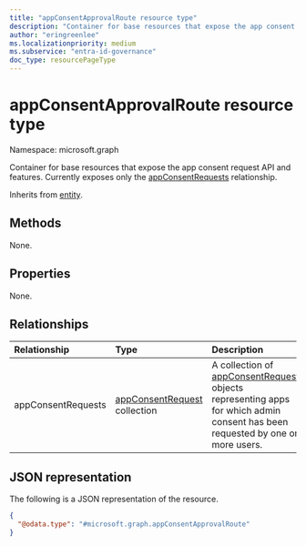 ```yaml
---
title: "appConsentApprovalRoute resource type"
description: "Container for base resources that expose the app consent request API and features. Currently exposes only the appConsentRequests relationship."
author: "eringreenlee"
ms.localizationpriority: medium
ms.subservice: "entra-id-governance"
doc_type: resourcePageType
---
```


# appConsentApprovalRoute resource type

Namespace: microsoft.graph

Container for base resources that expose the app consent request API and features. Currently exposes only the [appConsentRequests](appconsentrequest.md) relationship.

Inherits from [entity](entity.md).

## Methods

None.

## Properties

None.

## Relationships

|Relationship|Type|Description|
|:---|:---|:---|
|appConsentRequests|[appConsentRequest](../resources/appconsentrequest.md) collection| A collection of [appConsentRequest](../resources/appconsentrequest.md) objects representing apps for which admin consent has been requested by one or more users.|

## JSON representation

The following is a JSON representation of the resource.
<!-- {
  "blockType": "resource",
  "keyProperty": "id",
  "@odata.type": "microsoft.graph.appConsentApprovalRoute",
  "openType": false
}
-->
``` json
{
  "@odata.type": "#microsoft.graph.appConsentApprovalRoute"
}
```

